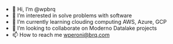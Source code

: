 - 👋 Hi, I’m @wpbrq
- 👀 I’m interested in solve problems with software
- 🌱 I’m currently learning clouding computing AWS, Azure, GCP
- 💞️ I’m looking to collaborate on Moderno Datalake projects
- 📫 How to reach me wperoni@brq.com

<!---
wpbrq/wpbrq is a ✨ special ✨ repository because its `README.md` (this file) appears on your GitHub profile.
You can click the Preview link to take a look at your changes.
--->
